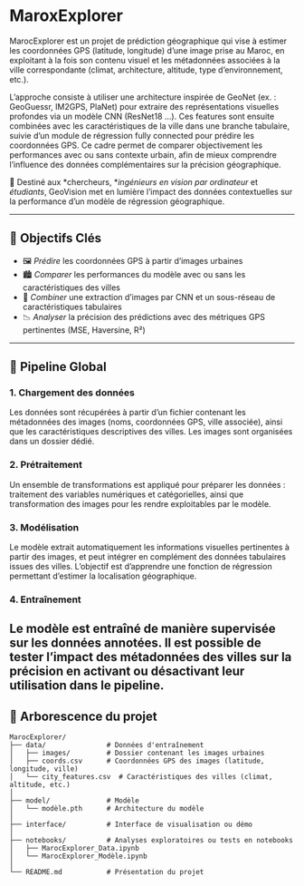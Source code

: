 # MaroxExplorer 

MarocExplorer est un projet de prédiction géographique qui vise à estimer les coordonnées GPS (latitude, longitude) d’une image prise au Maroc, en exploitant à la fois son contenu visuel et les métadonnées associées à la ville correspondante (climat, architecture, altitude, type d’environnement, etc.).

L’approche consiste à utiliser une architecture inspirée de GeoNet (ex. : GeoGuessr, IM2GPS, PlaNet) pour extraire des représentations visuelles profondes via un modèle CNN (ResNet18 ...). Ces features sont ensuite combinées avec les caractéristiques de la ville dans une branche tabulaire, suivie d’un module de régression fully connected pour prédire les coordonnées GPS. Ce cadre permet de comparer objectivement les performances avec ou sans contexte urbain, afin de mieux comprendre l’influence des données complémentaires sur la précision géographique.

🎯 Destiné aux *chercheurs, **ingénieurs en vision par ordinateur* et *étudiants*, GeoVision met en lumière l’impact des données contextuelles sur la performance d’un modèle de régression géographique.

---

## 🚀 Objectifs Clés

* 🖼 *Prédire* les coordonnées GPS à partir d’images urbaines
* 🏙 *Comparer* les performances du modèle avec ou sans les caractéristiques des villes
* 🧠 *Combiner* une extraction d’images par CNN et un sous-réseau de caractéristiques tabulaires
* 📉 *Analyser* la précision des prédictions avec des métriques GPS pertinentes (MSE, Haversine, R²)

---

## 🔧 Pipeline Global

### 1. Chargement des données
Les données sont récupérées à partir d’un fichier contenant les métadonnées des images (noms, coordonnées GPS, ville associée), ainsi que les caractéristiques descriptives des villes. Les images sont organisées dans un dossier dédié.

### 2. Prétraitement
Un ensemble de transformations est appliqué pour préparer les données : traitement des variables numériques et catégorielles, ainsi que transformation des images pour les rendre exploitables par le modèle.

### 3. Modélisation
Le modèle extrait automatiquement les informations visuelles pertinentes à partir des images, et peut intégrer en complément des données tabulaires issues des villes. L’objectif est d’apprendre une fonction de régression permettant d’estimer la localisation géographique.

### 4. Entraînement
Le modèle est entraîné de manière supervisée sur les données annotées. Il est possible de tester l’impact des métadonnées des villes sur la précision en activant ou désactivant leur utilisation dans le pipeline.
---

## 📂 Arborescence du projet

```text
MarocExplorer/
├── data/               # Données d'entraînement
│   ├── images/         # Dossier contenant les images urbaines
│   ├── coords.csv      # Coordonnées GPS des images (latitude, longitude, ville)
│   └── city_features.csv  # Caractéristiques des villes (climat, altitude, etc.)
│
├── model/              # Modèle
│   └── modèle.pth      # Architecture du modèle
│
├── interface/          # Interface de visualisation ou démo
│
├── notebooks/          # Analyses exploratoires ou tests en notebooks
│   ├── MarocExplorer_Data.ipynb
│   └── MarocExplorer_Modèle.ipynb
│
└── README.md           # Présentation du projet



